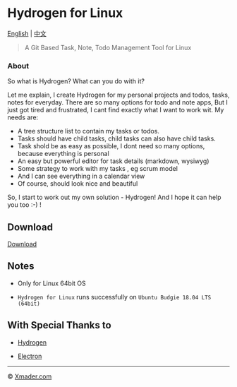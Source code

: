 # Hydrogen for Linux

[English](https://github.com/Xmader/hydrogen_linux) | [中文](https://coding.net/u/xmader/p/hydrogen_linux/git/blob/master/README_zh.md)

> A Git Based Task, Note, Todo Management Tool for Linux

### About

So what is Hydrogen? What can you do with it? 

Let me explain,  I create Hydrogen for my personal projects and todos, tasks, notes for everyday.  There are so many options for todo and note apps,  But I just got tired and frustrated, I cant find exactly what I want to work wit. My needs are:

* A tree structure list to contain my tasks or todos. 
* Tasks should have child tasks, child tasks can also have child tasks. 
* Task shold be as easy as possible, I dont need so many options, because everything is personal
* An easy but powerful editor for task details (markdown, wysiwyg)
* Some strategy to work with my tasks , eg scrum model
* And I can see everything in a calendar  view
* Of course, should look nice and beautiful

So, I start to work out my own solution -  Hydrogen!  And I hope it can help you too :-) !

## Download

[Download](https://xmader.oss-cn-shanghai.aliyuncs.com/hydrogen_linux-master.zip)

## Notes

* Only for Linux 64bit OS

* `Hydrogen for Linux` runs successfully on `Ubuntu Budgie 18.04 LTS (64bit)`

## With Special Thanks to

* [Hydrogen](http://origingroup.tech)

* [Electron](https://electronjs.org/)

---

© [Xmader.com](https://www.xmader.com/)